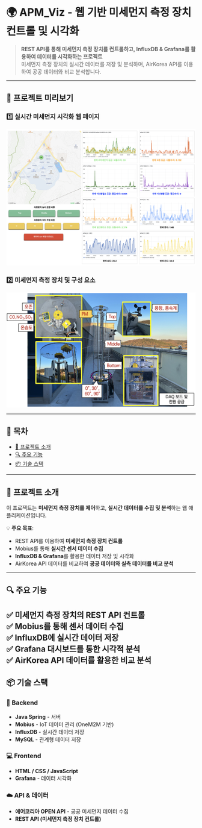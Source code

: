 # 🌍 APM_Viz - 웹 기반 미세먼지 측정 장치 컨트롤 및 시각화

> **REST API를 통해 미세먼지 측정 장치를 컨트롤하고, InfluxDB & Grafana를 활용하여 데이터를 시각화하는 프로젝트**  
> 미세먼지 측정 장치의 실시간 데이터를 저장 및 분석하며, AirKorea API를 이용하여 공공 데이터와 비교 분석합니다.

---

## 📸 프로젝트 미리보기
### **1️⃣ 실시간 미세먼지 시각화 웹 페이지**
![APM_Viz 대시보드](./assets/image1.png)

### **2️⃣ 미세먼지 측정 장치 및 구성 요소**
![미세먼지 측정 장치](./assets/image2.png)

---

## 📖 목차
- [📌 프로젝트 소개](#-프로젝트-소개)
- [🔍 주요 기능](#-주요-기능)
- [📦 기술 스택](#-기술-스택)
---

## 📌 프로젝트 소개
이 프로젝트는 **미세먼지 측정 장치를 제어**하고, **실시간 데이터를 수집 및 분석**하는 웹 애플리케이션입니다.

💡 **주요 목표**:
- REST API를 이용하여 **미세먼지 측정 장치 컨트롤**
- Mobius를 통해 **실시간 센서 데이터 수집**
- **InfluxDB & Grafana**를 활용한 데이터 저장 및 시각화
- AirKorea API 데이터를 비교하여 **공공 데이터와 실측 데이터를 비교 분석**

---

## 🔍 주요 기능
✅ **미세먼지 측정 장치의 REST API 컨트롤**  
✅ **Mobius를 통해 센서 데이터 수집**  
✅ **InfluxDB에 실시간 데이터 저장**  
✅ **Grafana 대시보드를 통한 시각적 분석**  
✅ **AirKorea API 데이터를 활용한 비교 분석**  
---

## 📦 기술 스택
### **🔗 Backend**
- **Java Spring** - 서버
- **Mobius** - IoT 데이터 관리 (OneM2M 기반)
- **InfluxDB** - 실시간 데이터 저장
- **MySQL** - 관계형 데이터 저장

### **💻 Frontend**
- **HTML / CSS / JavaScript**
- **Grafana** - 데이터 시각화

### **☁️ API & 데이터**
- **에어코리아 OPEN API** - 공공 미세먼지 데이터 수집
- **REST API (미세먼지 측정 장치 컨트롤)**

